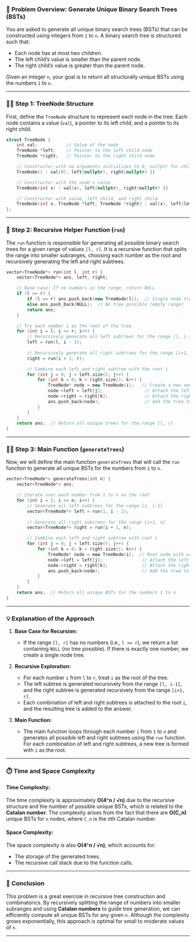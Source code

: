 ### 🌳 **Problem Overview: Generate Unique Binary Search Trees (BSTs)**

You are asked to generate all unique binary search trees (BSTs) that can be constructed using integers from `1` to `n`. A binary search tree is structured such that:
- Each node has at most two children.
- The left child’s value is smaller than the parent node.
- The right child’s value is greater than the parent node.

Given an integer `n`, your goal is to return all structurally unique BSTs using the numbers `1` to `n`.

---

### 🧑‍💻 **Step 1: TreeNode Structure**

First, define the `TreeNode` structure to represent each node in the tree. Each node contains a value (`val`), a pointer to its left child, and a pointer to its right child.

```cpp
struct TreeNode {
    int val;           // Value of the node
    TreeNode *left;    // Pointer to the left child node
    TreeNode *right;   // Pointer to the right child node

    // Constructor with no arguments initializes to 0, nullptr for children
    TreeNode() : val(0), left(nullptr), right(nullptr) {}

    // Constructor with the node's value
    TreeNode(int x) : val(x), left(nullptr), right(nullptr) {}

    // Constructor with value, left child, and right child
    TreeNode(int x, TreeNode *left, TreeNode *right) : val(x), left(left), right(right) {}
};
```

---

### 🔄 **Step 2: Recursive Helper Function (`run`)**

The `run` function is responsible for generating all possible binary search trees for a given range of values `[l, r]`. It is a recursive function that splits the range into smaller subranges, choosing each number as the root and recursively generating the left and right subtrees.

```cpp
vector<TreeNode*> run(int l, int r) {
    vector<TreeNode*> ans, left, right;

    // Base case: If no numbers in the range, return NULL
    if (l >= r) {
        if (l == r) ans.push_back(new TreeNode(l));  // Single node tree
        else ans.push_back(NULL);  // No tree possible (empty range)
        return ans;
    }

    // Try each number i as the root of the tree
    for (int i = l; i <= r; i++) {
        // Recursively generate all left subtrees for the range [l, i-1]
        left = run(l, i - 1);
        
        // Recursively generate all right subtrees for the range [i+1, r]
        right = run(i + 1, r);

        // Combine each left and right subtree with the root i
        for (int j = 0; j < left.size(); j++) {
            for (int k = 0; k < right.size(); k++) {
                TreeNode* node = new TreeNode(i);   // Create a new node with value i
                node->left = left[j];                // Attach the left subtree
                node->right = right[k];              // Attach the right subtree
                ans.push_back(node);                 // Add the tree to the result
            }
        }
    }
    return ans;  // Return all unique trees for the range [l, r]
}
```

---

### 🧑‍💻 **Step 3: Main Function (`generateTrees`)**

Now, we will define the main function `generateTrees` that will call the `run` function to generate all unique BSTs for the numbers from `1` to `n`.

```cpp
vector<TreeNode*> generateTrees(int n) {
    vector<TreeNode*> ans;

    // Iterate over each number from 1 to n as the root
    for (int i = 1; i <= n; i++) {
        // Generate all left subtrees for the range [1, i-1]
        vector<TreeNode*> left = run(1, i - 1);
        
        // Generate all right subtrees for the range [i+1, n]
        vector<TreeNode*> right = run(i + 1, n);

        // Combine each left and right subtree with root i
        for (int j = 0; j < left.size(); j++) {
            for (int k = 0; k < right.size(); k++) {
                TreeNode* node = new TreeNode(i);  // Root node with value i
                node->left = left[j];               // Attach the left subtree
                node->right = right[k];             // Attach the right subtree
                ans.push_back(node);                // Add the tree to the result
            }
        }
    }
    return ans;  // Return all unique BSTs for the numbers 1 to n
}
```

---

### 💡 **Explanation of the Approach**

1. **Base Case for Recursion:**
   - If the range `[l, r]` has no numbers (i.e., `l >= r`), we return a list containing `NULL` (no tree possible). If there is exactly one number, we create a single node tree.

2. **Recursive Exploration:**
   - For each number `i` from `l` to `r`, treat `i` as the root of the tree.
   - The left subtree is generated recursively from the range `[l, i-1]`, and the right subtree is generated recursively from the range `[i+1, r]`.
   - Each combination of left and right subtrees is attached to the root `i`, and the resulting tree is added to the answer.

3. **Main Function:**
   - The main function loops through each number `i` from `1` to `n` and generates all possible left and right subtrees using the `run` function. For each combination of left and right subtrees, a new tree is formed with `i` as the root.

---

### ⏱️ **Time and Space Complexity**

#### Time Complexity:
The time complexity is approximately **O(4^n / √n)** due to the recursive structure and the number of possible unique BSTs, which is related to the **Catalan number**. The complexity arises from the fact that there are **O(C_n)** unique BSTs for `n` nodes, where `C_n` is the nth Catalan number.

#### Space Complexity:
The space complexity is also **O(4^n / √n)**, which accounts for:
- The storage of the generated trees.
- The recursive call stack due to the function calls.

---

### 🏁 **Conclusion**

This problem is a great exercise in recursive tree construction and combinatorics. By recursively splitting the range of numbers into smaller subranges and using **Catalan numbers** to guide tree generation, we can efficiently compute all unique BSTs for any given `n`. Although the complexity grows exponentially, this approach is optimal for small to moderate values of `n`.

---